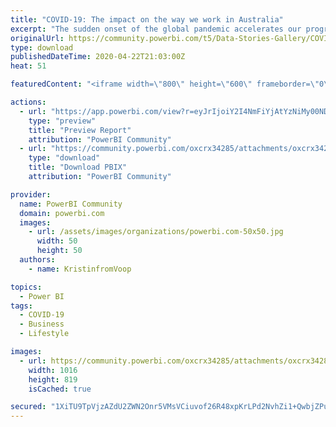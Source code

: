 ```yaml
---
title: "COVID-19: The impact on the way we work in Australia"
excerpt: "The sudden onset of the global pandemic accelerates our progression towards ‘the future of work’. The Voop.Global aim is to track the change in our"
originalUrl: https://community.powerbi.com/t5/Data-Stories-Gallery/COVID-19-The-impact-on-the-way-we-work-in-Australia/m-p/1043100
type: download
publishedDateTime: 2020-04-22T21:03:00Z
heat: 51

featuredContent: "<iframe width=\"800\" height=\"600\" frameborder=\"0\" src=\"https://app.powerbi.com/view?r=eyJrIjoiY2I4NmFiYjAtYzNiMy00NDU3LWEwZjMtNGE3OGM0ZTgyNWU2IiwidCI6IjhhYWQ2YzA2LTIwMjktNDNhZS1iYzNiLWU4ZWNjODk3MDVmNiJ9\"></iframe>"

actions:
  - url: "https://app.powerbi.com/view?r=eyJrIjoiY2I4NmFiYjAtYzNiMy00NDU3LWEwZjMtNGE3OGM0ZTgyNWU2IiwidCI6IjhhYWQ2YzA2LTIwMjktNDNhZS1iYzNiLWU4ZWNjODk3MDVmNiJ9"
    type: "preview"
    title: "Preview Report"
    attribution: "PowerBI Community"
  - url: "https://community.powerbi.com/oxcrx34285/attachments/oxcrx34285/DataStoriesGallery/3819/2/Covid19%20Analysis.pbix"
    type: "download"
    title: "Download PBIX"
    attribution: "PowerBI Community"

provider:
  name: PowerBI Community
  domain: powerbi.com
  images:
    - url: /assets/images/organizations/powerbi.com-50x50.jpg
      width: 50
      height: 50
  authors:
    - name: KristinfromVoop

topics:
  - Power BI
tags:
  - COVID-19
  - Business
  - Lifestyle

images:
  - url: https://community.powerbi.com/oxcrx34285/attachments/oxcrx34285/DataStoriesGallery/3819/1/DashboardThumbnail.PNG
    width: 1016
    height: 819
    isCached: true

secured: "1XiTU9TpVjzAZdU2ZWN2Onr5VMsVCiuvof26R48xpKrLPd2NvhZi1+QwbjZPueYBZhEf9Z6vv6/C4yOPA89lLLeS8VthXJSFx+AOQ4VJ0gjykaUymCSAxJwi2PH8tnu+/ofbLPRJjbwdWFk9o8B18Hw55+ZUkiTqKbeys2ZdosCzV8czEKf99yaadCHKDZRR6REeIzUyYBWlPcRh0ooNsoEp17mulWsE10n6cwUtpNV+7/g2bSQK+dMY/ouwvBbUKUvrNhSWOuDnQKfbcVNtpBzF+rdEPgceh2ssa/+R0Al97mYQU8JBLVhDgWSzNp381Ax+fMKqDJtZ/wOq7yRqSCaeUzg7jo0+T5IvmPGqS8nVEwxhUeNPZ3jn7x1PgWuds2Zh8xZ6OYKkoPB8XOd9jw==;kDJul97mAymKohQXNeeuqQ=="
---
```


